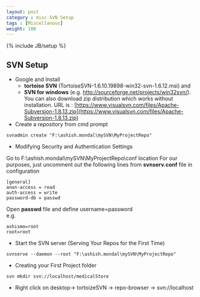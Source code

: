 ```yaml
---
layout: post
category : misc-SVN Setup
tags : [Miscellanous]
weight: 100
---
```

{% include JB/setup %}

## SVN Setup


* Google and Install 
  * **tortoise SVN** (TortoiseSVN-1.6.10.19898-win32-svn-1.6.12.msi) and 
  * **SVN for windows** (e.g. http://sourceforge.net/projects/win32svn/). You can also download zip distribution which works without installation. URL is : [https://www.visualsvn.com/files/Apache-Subversion-1.8.13.zip](https://www.visualsvn.com/files/Apache-Subversion-1.8.13.zip)
* Create a repository from cmd prompt

```
svnadmin create "F:\ashish.mondal\mySVN\MyProjectRepo"
```
* Modifying Security and Authentication Settings
    
Go to F:\ashish.mondal\mySVN\MyProjectRepo\conf location
	For our purposes, just uncomment out the following lines from **svnserv.conf** file in configuration

```
[general]
anon-access = read
auth-access = write
password-db = passwd

```

Open **passwd** file and define username=password  
e.g.  

	
```
ashismo=root
root=root  
```
 
 
* Start the SVN server (Serving Your Repos for the First Time)

```
svnserve --daemon --root "F:\ashish.mondal\mySVN\MyProjectRepo"  
```


* Creating your First Project folder

```
svn mkdir svn://localhost/medicalStore  
```


* Right click on desktop-> tortoizeSVN -> repo-browser -> svn://localhost
